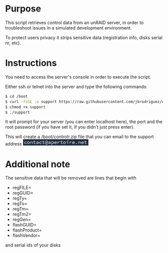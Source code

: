 # Purpose

This script retrieves control data from an unRAID server, in order to troubleshoot issues in a simulated development environment.

To protect users privacy it strips sensitive data (registration info, disks serial nr, etc).

# Instructions

You need to access the server's console in order to execute the script.

Either ssh or telnet into the server and type the following commands:

```bash
$ cd /boot
$ curl -fsSL -o support https://raw.githubusercontent.com/jbrodriguez/controlr-support/master/support
$ chmod +x support
$ ./support
```

It will prompt for your server (you can enter localhost here), the port and the root password (if you have set it, if you didn’t just press enter).

This will create a /boot/controlr.zip file that you can email to the support address ![support address](./contact.png)

# Additional note

The sensitive data that will be removed are lines that begin with

*   regFILE=
*   regGUID=
*   regTy=
*   regTo=
*   regTm=
*   regTm2=
*   regGen=
*   flashGUID=
*   flashProduct=
*   flashVendor=

and serial ids of your disks
